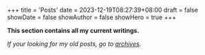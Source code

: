+++
title = 'Posts'
date = 2023-12-19T08:27:39+08:00
draft = false
showDate = false
showAuthor = false
showHero = true
+++

<!-- **This section contains all my current writings.** *If your looking for my old posts, go to {{< ref "archives" >}}.* -->
**This section contains all my current writings.**

*If your looking for my old posts, go to [archives](/archives/).*
